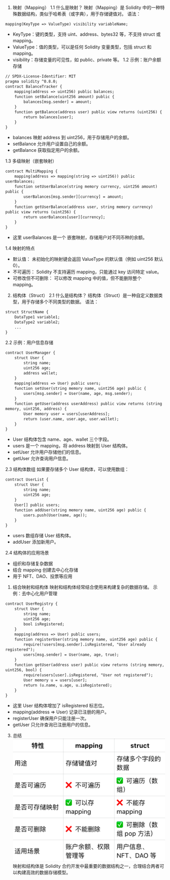 1. 映射（Mapping）
   1.1 什么是映射？
   映射（Mapping）是 Solidity 中的一种特殊数据结构，类似于哈希表（或字典），用于存储键值对。
   语法：
```solidity
mapping(KeyType => ValueType) visibility variableName;
```
- KeyType：键的类型，支持 uint、address、bytes32 等，不支持 struct 或 mapping。
- ValueType：值的类型，可以是任何 Solidity 变量类型，包括 struct 和 mapping。
- visibility：存储变量的可见性，如 public、private 等。
  1.2 示例：账户余额存储
```solidity
// SPDX-License-Identifier: MIT
pragma solidity ^0.8.0;
contract BalanceTracker {
    mapping(address => uint256) public balances;
    function setBalance(uint256 amount) public {
        balances[msg.sender] = amount;
    }
    function getBalance(address user) public view returns (uint256) {
        return balances[user];
    }
}
```
- balances 映射 address 到 uint256，用于存储用户的余额。
- setBalance 允许用户设置自己的余额。
- getBalance 获取指定用户的余额。

1.3 多级映射（嵌套映射）
```solidity
contract MultiMapping {
    mapping(address => mapping(string => uint256)) public userBalances;
    function setUserBalance(string memory currency, uint256 amount) public {
        userBalances[msg.sender][currency] = amount;
    }
    function getUserBalance(address user, string memory currency) public view returns (uint256) {
        return userBalances[user][currency];
    }
}
```
- 这里 userBalances 是一个 嵌套映射，存储用户对不同币种的余额。

1.4 映射的特点
- 默认值： 未初始化的映射键会返回 ValueType 的默认值（例如 uint256 默认 0）。
- 不可遍历： Solidity 不支持遍历 mapping，只能通过 key 访问特定 value。
- 可修改但不可删除： 可以修改 mapping 中的值，但不能删除整个 mapping。

2. 结构体（Struct）
   2.1 什么是结构体？
   结构体（Struct）是一种自定义数据类型，用于存储多个不同类型的数据。
   语法：
```solidity
struct StructName {
    DataType1 variable1;
    DataType2 variable2;
    ...
}
```
2.2 示例：用户信息存储
```solidity
contract UserManager {
    struct User {
        string name;
        uint256 age;
        address wallet;
    }
    mapping(address => User) public users;
    function setUser(string memory name, uint256 age) public {
        users[msg.sender] = User(name, age, msg.sender);
    }
    function getUser(address userAddress) public view returns (string memory, uint256, address) {
        User memory user = users[userAddress];
        return (user.name, user.age, user.wallet);
    }
}
```
- User 结构体包含 name、age、wallet 三个字段。
- users 是一个 mapping，将 address 映射到 User 结构体。
- setUser 允许用户存储他们的信息。
- getUser 允许查询用户信息。

2.3 结构体数组
如果要存储多个 User 结构体，可以使用数组：
```solidity
contract UserList {
    struct User {
        string name;
        uint256 age;
    }
    User[] public users;
    function addUser(string memory name, uint256 age) public {
        users.push(User(name, age));
    }
}
```
- users 数组存储 User 结构体。
- addUser 添加新用户。

2.4 结构体的应用场景
- 组织和存储复杂数据
- 结合 mapping 创建去中心化存储
- 用于 NFT、DAO、投票等应用
1. 结合映射和结构体
   映射和结构体经常结合使用来构建复杂的数据存储。
   示例：去中心化用户管理
```solidity
contract UserRegistry {
    struct User {
        string name;
        uint256 age;
        bool isRegistered;
    }
    mapping(address => User) public users;
    function registerUser(string memory name, uint256 age) public {
        require(!users[msg.sender].isRegistered, "User already registered");
        users[msg.sender] = User(name, age, true);
    }
    function getUser(address user) public view returns (string memory, uint256, bool) {
        require(users[user].isRegistered, "User not registered");
        User memory u = users[user];
        return (u.name, u.age, u.isRegistered);
    }
}
```
- 这里 User 结构体增加了 isRegistered 标志位。
- mapping(address => User) 记录已注册的用户。
- registerUser 确保用户只能注册一次。
- getUser 只允许查询已注册用户的信息。

3. 总结
![img_2.png](img_2.png)
映射和结构体是 Solidity 合约开发中最重要的数据结构之一，合理结合两者可以构建高效的数据存储模型。